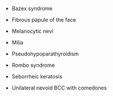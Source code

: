 - Bazex syndrome

- Fibrous papule of the face

- Melanocytic nevi

- Milia

- Pseudohypoparathyroidism

- Rombo syndrome

- Seborrheic keratosis

- Unilateral nevoid BCC with comedones